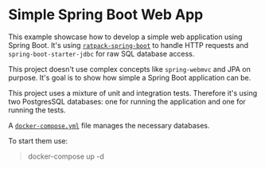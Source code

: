# Simple Spring Boot Web App

This example showcase how to develop a simple web application using Spring Boot.
It's using [`ratpack-spring-boot`](https://ratpack.io/) to handle HTTP requests and `spring-boot-starter-jdbc` for raw
SQL database access.

This project doesn't use complex concepts like `spring-webmvc` and JPA on purpose.
It's goal is to show how simple a Spring Boot application can be.

This project uses a mixture of unit and integration tests.
Therefore it's using two PostgresSQL databases: one for running the application and one for running the tests.

A [`docker-compose.yml`](docker-compose.yml) file manages the necessary databases.

To start them use:
> docker-compose up -d
